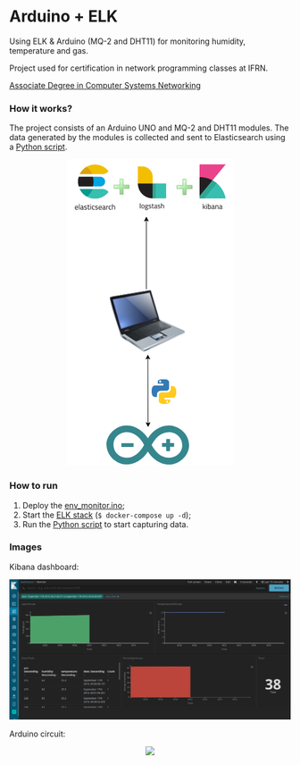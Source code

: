 # Arduino + ELK

Using ELK & Arduino (MQ-2 and DHT11) for monitoring humidity, temperature and gas.

Project used for certification in network programming classes at IFRN.

[Associate Degree in Computer Systems Networking](http://diatinf.ifrn.edu.br/doku.php?id=cursos:superiores:redes:start)

### How it works?

The project consists of an Arduino UNO and MQ-2 and DHT11 modules. The data generated by the modules is collected and sent to Elasticsearch using a [Python script](src/run.py).

<p align="center">
  <img src="images/structure.png">
</p>

### How to run

1. Deploy the [env_monitor.ino](src/env_monitor/env_monitor.ino);
2. Start the [ELK stack](elk_server) (```$ docker-compose up -d```);
3. Run the [Python script](src/run.py) to start capturing data.

### Images

Kibana dashboard:

<p align="center">
  <img src="images/screenshot.png">
</p>

Arduino circuit:

<p align="center">
  <img src="images/project.png">
</p>
